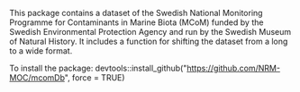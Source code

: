 This package contains a dataset of the Swedish National Monitoring Programme for Contaminants in Marine Biota (MCoM) funded by the Swedish Environmental Protection Agency and run by the Swedish Museum of Natural History. It includes a function for shifting the dataset from a long to a wide format. 

To install the package: devtools::install_github("https://github.com/NRM-MOC/mcomDb", force = TRUE)
